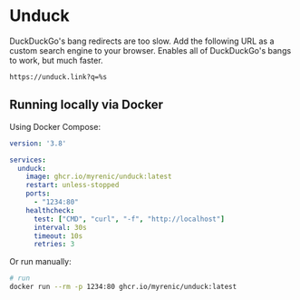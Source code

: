 # Unduck

DuckDuckGo's bang redirects are too slow. Add the following URL as a custom search engine to your browser. Enables all of DuckDuckGo's bangs to work, but much faster.

```
https://unduck.link?q=%s
```

## Running locally via Docker

Using Docker Compose:

```yaml
version: '3.8'

services:
  unduck:
    image: ghcr.io/myrenic/unduck:latest
    restart: unless-stopped
    ports:
      - "1234:80"
    healthcheck:
      test: ["CMD", "curl", "-f", "http://localhost"]
      interval: 30s
      timeout: 10s
      retries: 3
```

Or run manually:

```sh
# run
docker run --rm -p 1234:80 ghcr.io/myrenic/unduck:latest
```


